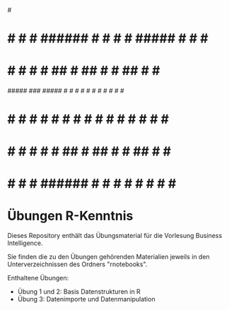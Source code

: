 
######        #    #                                            
#     #       #   #  ###### #    # #    # ##### #    # #  ####  
#     #       #  #   #      ##   # ##   #   #   ##   # # #      
######  ##### ###    #####  # #  # # #  #   #   # #  # #  ####  
#   #         #  #   #      #  # # #  # #   #   #  # # #      # 
#    #        #   #  #      #   ## #   ##   #   #   ## # #    # 
#     #       #    # ###### #    # #    #   #   #    # #  ####  
                                                               
# Übungen R-Kenntnis

Dieses Repository enthält das Übungsmaterial für die Vorlesung Business Intelligence.

Sie finden die zu den Übungen gehörenden Materialien jeweils in den Unterverzeichnissen des Ordners "rnotebooks".

Enthaltene Übungen:

* Übung 1 und 2: Basis Datenstrukturen in R
* Übung 3: Datenimporte und Datenmanipulation
